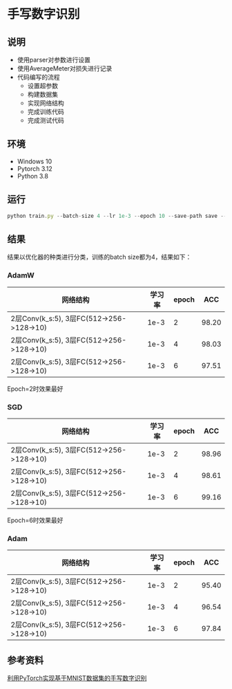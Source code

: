 # 手写数字识别
## 说明
- 使用parser对参数进行设置
- 使用AverageMeter对损失进行记录
- 代码编写的流程
  - 设置超参数
  - 构建数据集
  - 实现网络结构
  - 完成训练代码
  - 完成测试代码
## 环境
- Windows 10
- Pytorch 3.12
- Python 3.8
## 运行
```js
python train.py --batch-size 4 --lr 1e-3 --epoch 10 --save-path save --log-interval 50 --save-interval 2
```
## 结果
结果以优化器的种类进行分类，训练的batch size都为4，结果如下：
### AdamW
| 网络结构                                    | 学习率  | epoch | ACC   |
|-----------------------------------------|------|-------|-------|
| 2层Conv(k_s:5), 3层FC(512->256->128->10)  | 1e-3 | 2     | 98.20 |
| 2层Conv(k_s:5), 3层FC(512->256->128->10)  | 1e-3 | 4     | 98.03 |
| 2层Conv(k_s:5), 3层FC(512->256->128->10)  | 1e-3 | 6     | 97.51 |

Epoch=2时效果最好
### SGD
| 网络结构                                    | 学习率  | epoch | ACC   |
|-----------------------------------------|------|-------|-------|
| 2层Conv(k_s:5), 3层FC(512->256->128->10)  | 1e-3 | 2     | 98.96 |
| 2层Conv(k_s:5), 3层FC(512->256->128->10)  | 1e-3 | 4     | 98.61 |
| 2层Conv(k_s:5), 3层FC(512->256->128->10)  | 1e-3 | 6     | 99.16 |
Epoch=6时效果最好


### Adam
| 网络结构                                    | 学习率  | epoch | ACC   |
|-----------------------------------------|------|-------|-------|
| 2层Conv(k_s:5), 3层FC(512->256->128->10)  | 1e-3 | 2     | 95.40 |
| 2层Conv(k_s:5), 3层FC(512->256->128->10)  | 1e-3 | 4     | 96.54 |
| 2层Conv(k_s:5), 3层FC(512->256->128->10)  | 1e-3 | 6     | 97.84 |

## 参考资料
[利用PyTorch实现基于MNIST数据集的手写数字识别](https://blog.csdn.net/qq_51447496/article/details/136598728)
